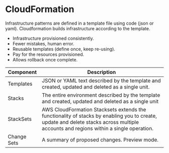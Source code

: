 # CloudFormation

Infrastructure patterns are defined in a template file using code (json or yaml). Cloudformation builds infrastructure according to the template.

- Infrastructure provisioned consistently.
- Fewer mistakes, human error.
- Reusable templates (define once, keep re-using).
- Pay for the resources provisioned.
- Allows rollback once complete.

|Component|Description|
|---|---|
|Templates|JSON or YAML text described by the template and created, updated and deleted as a single unit.|
|Stacks|The entire environment described by the template and created, updated and deleted as a single unit|
|StackSets|AWS CloudFormation Stacksets extends the functionality of stacks by enabling you to create, update and delete stacks across multiple accounts and regions within a single operation.|
|Change Sets|A summary of proposed changes. Preview mode.|